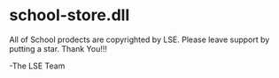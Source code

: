 # school-store.dll
All of School prodects are copyrighted by LSE.
Please leave support by putting a star. Thank You!!!


-The LSE Team

